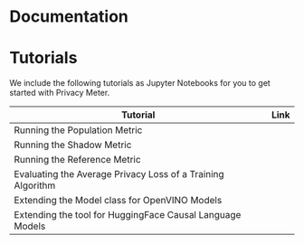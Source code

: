 # Documentation 

# Tutorials

We include the following tutorials as Jupyter Notebooks for you to get started with Privacy Meter.

| Tutorial | Link |
|---|------|
| Running the Population Metric |      |
| Running the Shadow Metric |      |
| Running the Reference Metric |      |
| Evaluating the Average Privacy Loss of a Training Algorithm |      |
| Extending the Model class for OpenVINO Models |      |
| Extending the tool for HuggingFace Causal Language Models |      |
